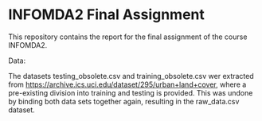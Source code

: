 # INFOMDA2 Final Assignment

This repository contains the report for the final assignment of the course INFOMDA2.

Data:

The datasets testing_obsolete.csv and training_obsolete.csv wer extracted from https://archive.ics.uci.edu/dataset/295/urban+land+cover, where a pre-existing division into training and testing is provided. This was undone by binding both data sets together again, resulting in the raw_data.csv dataset.
